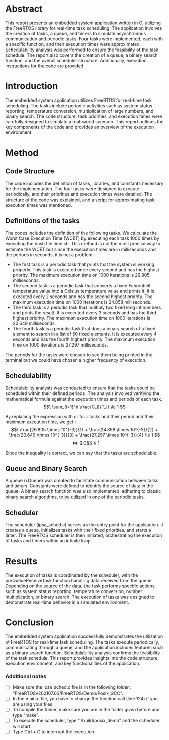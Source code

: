 # Abstract
This report presents an embedded system application written in C, utilizing the FreeRTOS library for real-time task scheduling. The application involves the creation of tasks, a queue, and timers to simulate asynchronous communication and periodic tasks. Four tasks were implemented, each with a specific function, and their execution times were approximated. Schedulability analysis was performed to ensure the feasibility of the task schedule. The report also covers the creation of a queue, a binary search function, and the overall scheduler structure. Additionally, execution instructions for the code are provided.

# Introduction
The embedded system application utilizes FreeRTOS for real-time task scheduling. The tasks include periodic activities such as system status reporting, temperature conversion, multiplication of large numbers, and binary search. The code structure, task priorities, and execution times were carefully designed to simulate a real-world scenario. This report outlines the key components of the code and provides an overview of the execution environment.

# Method
## Code Structure
The code includes the definition of tasks, libraries, and constants necessary for the implementation. The four tasks were designed to execute periodically, and their priorities and execution times were detailed. The structure of the code was explained, and a script for approximating task execution times was mentioned.

## Definitions of the tasks
The codes includes the definition of the following tasks. We calculate the Worst Case Execution Time (WCET) by executing each task 1000 times by executing the bash file time.sh. This method is not the most precise way to estimate the WCET but since the execution times are in milliseconds and the periods in seconds, it is not a problem.

- The first task is a periodic task that prints that the system is working properly. This task is executed once every second and has the highest priority. The maximum execution time on 1000 iterations is 26.805 milliseconds.
- The second task is a periodic task that converts a fixed Fahrenheit temperature value into a Celsius temperature value and prints it. It is executed every 2 seconds and has the second highest priority. The maximum execution time on 1000 iterations is 24.858 milliseconds.
- The third task is a periodic task that multiply two fixed long int numbers and prints the result. It is executed every 3 seconds and has the third highest priority. The maximum execution time on 1000 iterations is 20.649 milliseconds.
- The fourth task is a periodic task that does a binary search of a fixed element to search in a list of 50 fixed elements. It is executed every 4 seconds and has the fourth highest priority. The maximum execution time on 1000 iterations is 27.297 milliseconds.

The periods for the tasks were chosen to see them being printed in the terminal but we could have chosen a higher frequency of execution.

## Schedulability
Schedulability analysis was conducted to ensure that the tasks could be scheduled within their defined periods. The analysis involved verifying the mathematical formula against the execution times and periods of each task.
$$\ \sum_{i=1}^n \frac{C_i}{T_i} \le 1 $$

By replacing the expression with or four tasks and their period and their maximum execution time, we get :
$$\ \frac{26.805 \times 10^{-3}}{1} + \frac{24.858  \times 10^{-3}}{2} + \frac{20.649 \times 10^{-3}}{3} + \frac{27.297  \times 10^{-3}}{4} \le 1 $$
$$\ \iff 0.053 \le 1 $$ 

Since the inequality is correct, we can say that the tasks are schedulable.

## Queue and Binary Search
A queue (xQueue) was created to facilitate communication between tasks and timers. Constants were defined to identify the source of data in the queue. A binary search function was also implemented, adhering to classic binary search algorithms, to be utilized in one of the periodic tasks.

## Scheduler
The scheduler (ipsa_sched.c) serves as the entry point for the application. It creates a queue, initializes tasks with their fixed priorities, and starts a timer. The FreeRTOS scheduler is then initiated, orchestrating the execution of tasks and timers within an infinite loop.

# Results
The execution of tasks is coordinated by the scheduler, with the prvQueueReceiveTask function handling data received from the queue. Depending on the source of the data, the task performs specific actions, such as system status reporting, temperature conversion, number multiplication, or binary search. The execution of tasks was designed to demonstrate real-time behavior in a simulated environment.

# Conclusion
The embedded system application successfully demonstrates the utilization of FreeRTOS for real-time task scheduling. The tasks execute periodically, communicating through a queue, and the application includes features such as a binary search function. Schedulability analysis confirms the feasibility of the task schedule. This report provides insights into the code structure, execution environment, and key functionalities of the application.

### Additional notes
- [ ] Make sure the ipsa_sched.c file is in the following folder : "FreeRTOSv202107.00/FreeRTOS/Demo/Posix_GCC".
- [ ] In the main.c file, you have to change the function call (line 124) if you are using your files.
- [ ] To compile the folder, make sure you are in the folder given before and type "make".
- [ ] To execute the scheduler, type "./build/posix_demo" and the scheduler will start.
- [ ] Type Ctrl + C to interrupt the execution. 
